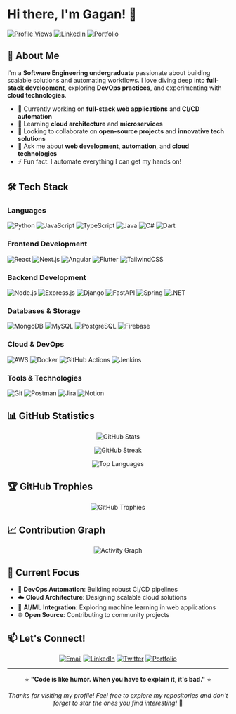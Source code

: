 # Hi there, I'm Gagan! 👋

[![Profile Views](https://komarev.com/ghpvc/?username=iamgaganam&color=brightgreen)](https://github.com/iamgaganam)
[![LinkedIn](https://img.shields.io/badge/-LinkedIn-0077B5?style=flat&logo=linkedin&logoColor=white)](https://linkedin.com/in/yourprofile)
[![Portfolio](https://img.shields.io/badge/-Portfolio-000000?style=flat&logo=portfolio&logoColor=white)](https://yourportfolio.com)

## 🚀 About Me

I'm a **Software Engineering undergraduate** passionate about building scalable solutions and automating workflows. I love diving deep into **full-stack development**, exploring **DevOps practices**, and experimenting with **cloud technologies**.

- 🔭 Currently working on **full-stack web applications** and **CI/CD automation**
- 🌱 Learning **cloud architecture** and **microservices**
- 👯 Looking to collaborate on **open-source projects** and **innovative tech solutions**
- 💬 Ask me about **web development**, **automation**, and **cloud technologies**
- ⚡ Fun fact: I automate everything I can get my hands on!

## 🛠️ Tech Stack

### Languages
![Python](https://img.shields.io/badge/Python-3670A0?style=for-the-badge&logo=python&logoColor=ffdd54)
![JavaScript](https://img.shields.io/badge/JavaScript-323330?style=for-the-badge&logo=javascript&logoColor=F7DF1E)
![TypeScript](https://img.shields.io/badge/TypeScript-007ACC?style=for-the-badge&logo=typescript&logoColor=white)
![Java](https://img.shields.io/badge/Java-ED8B00?style=for-the-badge&logo=openjdk&logoColor=white)
![C#](https://img.shields.io/badge/C%23-239120?style=for-the-badge&logo=csharp&logoColor=white)
![Dart](https://img.shields.io/badge/Dart-0175C2?style=for-the-badge&logo=dart&logoColor=white)

### Frontend Development
![React](https://img.shields.io/badge/React-20232A?style=for-the-badge&logo=react&logoColor=61DAFB)
![Next.js](https://img.shields.io/badge/Next.js-000000?style=for-the-badge&logo=nextdotjs&logoColor=white)
![Angular](https://img.shields.io/badge/Angular-DD0031?style=for-the-badge&logo=angular&logoColor=white)
![Flutter](https://img.shields.io/badge/Flutter-02569B?style=for-the-badge&logo=flutter&logoColor=white)
![TailwindCSS](https://img.shields.io/badge/Tailwind_CSS-38B2AC?style=for-the-badge&logo=tailwind-css&logoColor=white)

### Backend Development
![Node.js](https://img.shields.io/badge/Node.js-339933?style=for-the-badge&logo=nodedotjs&logoColor=white)
![Express.js](https://img.shields.io/badge/Express.js-000000?style=for-the-badge&logo=express&logoColor=white)
![Django](https://img.shields.io/badge/Django-092E20?style=for-the-badge&logo=django&logoColor=white)
![FastAPI](https://img.shields.io/badge/FastAPI-005571?style=for-the-badge&logo=fastapi&logoColor=white)
![Spring](https://img.shields.io/badge/Spring-6DB33F?style=for-the-badge&logo=spring&logoColor=white)
![.NET](https://img.shields.io/badge/.NET-512BD4?style=for-the-badge&logo=dotnet&logoColor=white)

### Databases & Storage
![MongoDB](https://img.shields.io/badge/MongoDB-4EA94B?style=for-the-badge&logo=mongodb&logoColor=white)
![MySQL](https://img.shields.io/badge/MySQL-4479A1?style=for-the-badge&logo=mysql&logoColor=white)
![PostgreSQL](https://img.shields.io/badge/PostgreSQL-316192?style=for-the-badge&logo=postgresql&logoColor=white)
![Firebase](https://img.shields.io/badge/Firebase-039BE5?style=for-the-badge&logo=firebase&logoColor=white)

### Cloud & DevOps
![AWS](https://img.shields.io/badge/AWS-232F3E?style=for-the-badge&logo=amazon-aws&logoColor=white)
![Docker](https://img.shields.io/badge/Docker-2496ED?style=for-the-badge&logo=docker&logoColor=white)
![GitHub Actions](https://img.shields.io/badge/GitHub_Actions-2088FF?style=for-the-badge&logo=github-actions&logoColor=white)
![Jenkins](https://img.shields.io/badge/Jenkins-D24939?style=for-the-badge&logo=jenkins&logoColor=white)

### Tools & Technologies
![Git](https://img.shields.io/badge/Git-F05032?style=for-the-badge&logo=git&logoColor=white)
![Postman](https://img.shields.io/badge/Postman-FF6C37?style=for-the-badge&logo=postman&logoColor=white)
![Jira](https://img.shields.io/badge/Jira-0052CC?style=for-the-badge&logo=jira&logoColor=white)
![Notion](https://img.shields.io/badge/Notion-000000?style=for-the-badge&logo=notion&logoColor=white)

## 📊 GitHub Statistics

<div align="center">
  
![GitHub Stats](https://github-readme-stats.vercel.app/api?username=iamgaganam&theme=tokyonight&hide_border=false&include_all_commits=true&count_private=true)

![GitHub Streak](https://nirzak-streak-stats.vercel.app/?user=iamgaganam&theme=tokyonight&hide_border=false)

![Top Languages](https://github-readme-stats.vercel.app/api/top-langs/?username=iamgaganam&theme=tokyonight&hide_border=false&include_all_commits=true&count_private=true&layout=compact)

</div>

## 🏆 GitHub Trophies
<div align="center">
  
![GitHub Trophies](https://github-profile-trophy.vercel.app/?username=iamgaganam&theme=tokyonight&no-frame=false&no-bg=false&margin-w=4)

</div>

## 📈 Contribution Graph
<div align="center">
  
![Activity Graph](https://github-readme-activity-graph.vercel.app/graph?username=iamgaganam&bg_color=1a1b27&color=38bdae&line=70a5fd&point=bf91f3&area=true&hide_border=true)

</div>

## 🎯 Current Focus

- 🔄 **DevOps Automation**: Building robust CI/CD pipelines
- ☁️ **Cloud Architecture**: Designing scalable cloud solutions
- 🤖 **AI/ML Integration**: Exploring machine learning in web applications
- 🌐 **Open Source**: Contributing to community projects

## 📫 Let's Connect!

<div align="center">

[![Email](https://img.shields.io/badge/Email-D14836?style=for-the-badge&logo=gmail&logoColor=white)](mailto:your.email@example.com)
[![LinkedIn](https://img.shields.io/badge/LinkedIn-0077B5?style=for-the-badge&logo=linkedin&logoColor=white)](https://linkedin.com/in/yourprofile)
[![Twitter](https://img.shields.io/badge/Twitter-1DA1F2?style=for-the-badge&logo=twitter&logoColor=white)](https://twitter.com/yourhandle)
[![Portfolio](https://img.shields.io/badge/Portfolio-000000?style=for-the-badge&logo=About.me&logoColor=white)](https://yourportfolio.com)

</div>

---

<div align="center">
  
⭐️ **"Code is like humor. When you have to explain it, it's bad."** ⭐️

*Thanks for visiting my profile! Feel free to explore my repositories and don't forget to star the ones you find interesting!* 🌟

</div>

